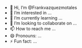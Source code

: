 - 👋 Hi, I’m @Frankvazquezmotales
- 👀 I’m interested in ...
- 🌱 I’m currently learning ...
- 💞️ I’m looking to collaborate on ...
- 📫 How to reach me ...
- 😄 Pronouns: ...
- ⚡ Fun fact: ...

<!---
Frankvazquezmotales/Frankvazquezmotales is a ✨ special ✨ repository because its `README.md` (this file) appears on your GitHub profile.
You can click the Preview link to take a look at your changes.
--->
